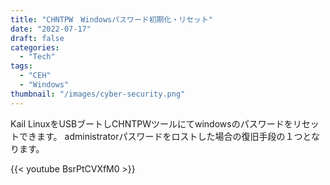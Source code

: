```yaml
---
title: "CHNTPW　Windowsパスワード初期化・リセット"
date: "2022-07-17"
draft: false
categories:
  - "Tech"
tags:
  - "CEH"
  - "Windows"
thumbnail: "/images/cyber-security.png"
---
```



Kail LinuxをUSBブートしCHNTPWツールにてwindowsのパスワードをリセットできます。
administratorパスワードをロストした場合の復旧手段の１つとなります。

{{< youtube BsrPtCVXfM0 >}}

